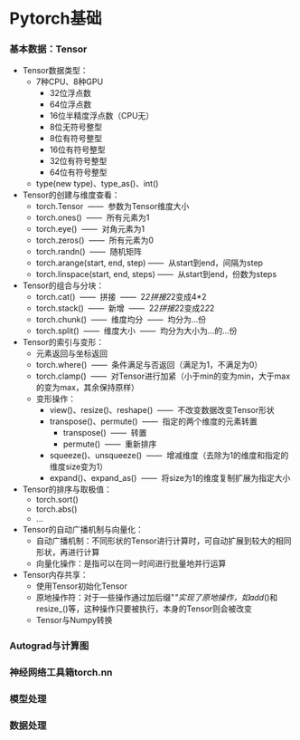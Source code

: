 # Pytorch基础

### 基本数据：Tensor

- Tensor数据类型：
   * 7种CPU、8种GPU
      - 32位浮点数
      - 64位浮点数
      - 16位半精度浮点数（CPU无）
      - 8位无符号整型
      - 8位有符号整型
      - 16位有符号整型
      - 32位有符号整型
      - 64位有符号整型
   * type(new type)、type_as()、int()
- Tensor的创建与维度查看：
   * torch.Tensor  ——  参数为Tensor维度大小
   * torch.ones()  ——  所有元素为1
   * torch.eye()  ——  对角元素为1
   * torch.zeros()  ——  所有元素为0
   * torch.randn()  ——  随机矩阵
   * torch.arange(start, end, step) ——  从start到end，间隔为step
   * torch.linspace(start, end, steps) ——  从start到end，份数为steps
- Tensor的组合与分块：
   * torch.cat()  ——  拼接  ——  2*2拼接2*2变成4*2
   * torch.stack()  ——  新增  ——  2*2拼接2*2变成2*2*2
   * torch.chunk()  ——  维度均分  ——  均分为...份
   * torch.split()  ——  维度大小  ——  均分为大小为...的...份
- Tensor的索引与变形：
   * 元素返回与坐标返回
   * torch.where()  ——  条件满足与否返回（满足为1，不满足为0）
   * torch.clamp()  ——  对Tensor进行加紧（小于min的变为min，大于max的变为max，其余保持原样）
   * 变形操作：
      - view()、resize()、reshape()  ——  不改变数据改变Tensor形状
      - transpose()、permute()  ——  指定的两个维度的元素转置
         * transpose()  ——  转置
         * permute()  ——  重新排序
      - squeeze()、unsqueeze()  ——  增减维度（去除为1的维度和指定的维度size变为1）
      - expand()、expand_as()  ——  将size为1的维度复制扩展为指定大小
- Tensor的排序与取极值：
   * torch.sort()
   * torch.abs()
   * ...
- Tensor的自动广播机制与向量化：
   * 自动广播机制：不同形状的Tensor进行计算时，可自动扩展到较大的相同形状，再进行计算
   * 向量化操作：是指可以在同一时间进行批量地并行运算
- Tensor内存共享：
   * 使用Tensor初始化Tensor
   * 原地操作符：对于一些操作通过加后缀"_"实现了原地操作，如add_()和resize_()等，这种操作只要被执行，本身的Tensor则会被改变
   * Tensor与Numpy转换

### Autograd与计算图

### 神经网络工具箱torch.nn

### 模型处理

### 数据处理